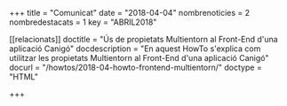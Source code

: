 +++
title             = "Comunicat"
date              = "2018-04-04"
nombrenoticies    = 2
nombredestacats   = 1
key               = "ABRIL2018"

[[relacionats]]
doctitle          = "Ús de propietats Multientorn al Front-End d'una aplicació Canigó"
docdescription    = "En aquest HowTo s'explica com utilitzar les propietats Multientorn al Front-End d'una aplicació Canigó"
docurl            = "/howtos/2018-04-howto-frontend-multientorn/"
doctype           = "HTML"

+++
